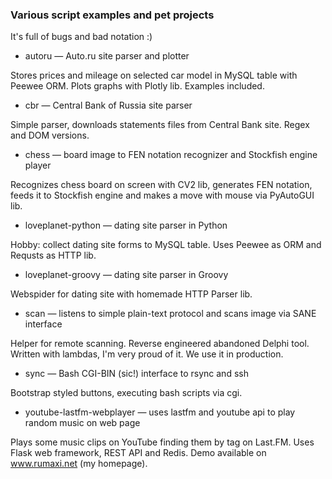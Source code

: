 ### Various script examples and pet projects
It's full of bugs and bad notation :)

* autoru — Auto.ru site parser and plotter

Stores prices and mileage on selected car model in MySQL table with Peewee ORM. Plots graphs with Plotly lib. Examples included.

* cbr — Central Bank of Russia site parser

Simple parser, downloads statements files from Central Bank site. Regex and DOM versions.

* chess — board image to FEN notation recognizer and Stockfish engine player

Recognizes chess board on screen with CV2 lib, generates FEN notation, feeds it to Stockfish engine and makes a move with mouse via PyAutoGUI lib.

* loveplanet-python — dating site parser in Python

Hobby: collect dating site forms to MySQL table. Uses Peewee as ORM and Requsts as HTTP lib.

* loveplanet-groovy — dating site parser in Groovy

Webspider for dating site with homemade HTTP Parser lib.

* scan — listens to simple plain-text protocol and scans image via SANE interface

Helper for remote scanning. Reverse engineered abandoned Delphi tool. Written with lambdas, I'm very proud of it. We use it in production.

* sync — Bash CGI-BIN (sic!) interface to rsync and ssh

Bootstrap styled buttons, executing bash scripts via cgi.

* youtube-lastfm-webplayer — uses lastfm and youtube api to play random music on web page 

Plays some music clips on YouTube finding them by tag on Last.FM. Uses Flask web framework, REST API and Redis.
Demo available on www.rumaxi.net (my homepage).



